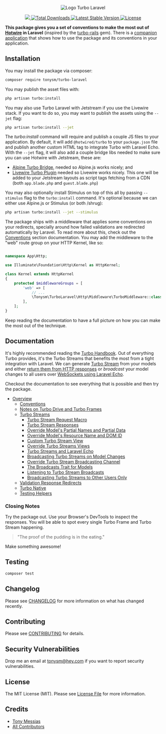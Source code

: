<p align="center"><img src="/art/turbo-laravel-logo.svg" alt="Logo Turbo Laravel" /></p>

<p align="center">
    <a href="https://github.com/tonysm/turbo-laravel/workflows/Tests/badge.svg">
        <img src="https://img.shields.io/github/workflow/status/tonysm/turbo-laravel/Tests?label=tests" />
    </a>
    <a href="https://packagist.org/packages/tonysm/turbo-laravel">
        <img src="https://img.shields.io/packagist/dt/tonysm/turbo-laravel" alt="Total Downloads">
    </a>
    <a href="https://packagist.org/packages/tonysm/turbo-laravel">
        <img src="https://img.shields.io/packagist/v/tonysm/turbo-laravel" alt="Latest Stable Version">
    </a>
    <a href="https://packagist.org/packages/tonysm/turbo-laravel">
        <img src="https://img.shields.io/packagist/l/tonysm/turbo-laravel" alt="License">
    </a>
</p>

**This package gives you a set of conventions to make the most out of [Hotwire](https://hotwire.dev/) in Laravel** (inspired by the [turbo-rails](https://github.com/hotwired/turbo-rails) gem). There is a [companion application](https://github.com/tonysm/turbo-demo-app) that shows how to use the package and its conventions in your application.

<a name="installation"></a>
## Installation

You may install the package via composer:

```bash
composer require tonysm/turbo-laravel
```

You may publish the asset files with:

```bash
php artisan turbo:install
```

You may also use Turbo Laravel with Jetstream if you use the Livewire stack. If you want to do so, you may want to publish the assets using the `--jet` flag:

```bash
php artisan turbo:install --jet
```

The *turbo:install* command will require and publish a couple JS files to your application. By default, it will add `@hotwired/turbo` to your `package.json` file and publish another custom HTML tag to integrate Turbo with Laravel Echo. With the `--jet` flag, it will also add a couple bridge libs needed to make sure you can use Hotwire with Jetstream, these are:

* [Alpine Turbo Bridge](https://github.com/SimoTod/alpine-turbo-drive-adapter), needed so Alpine.js works nicely; and
* [Livewire Turbo Plugin](https://github.com/livewire/turbolinks) needed so Livewire works nicely. This one will be added to your Jetstream layouts as script tags fetching from a CDN (both `app.blade.php` and `guest.blade.php`)

You may also optionally install Stimulus on top of this all by passing `--stimulus` flag to the `turbo:install` command. It's optional because we can either use Alpine.js or Stimulus (or both /shrug):

```bash
php artisan turbo:install --jet --stimulus
```

The package ships with a middleware that applies some conventions on your redirects, specially around how failed validations are redirected automatically by Laravel. To read more about this, check out the [Conventions](./docs/CONVENTIONS.md#conventions) section documentation. You may add the middleware to the "web" route group on your HTTP Kernel, like so:

```php

namespace App\Http;

use Illuminate\Foundation\Http\Kernel as HttpKernel;

class Kernel extends HttpKernel
{
    protected $middlewareGroups = [
        'web' => [
            // ...
            \Tonysm\TurboLaravel\Http\Middleware\TurboMiddleware::class,
        ],
    ];
}
```

Keep reading the documentation to have a full picture on how you can make the most out of the technique.

<a name="documentation"></a>
## Documentation

It's highly recommended reading the [Turbo Handbook](https://turbo.hotwire.dev/). Out of everything Turbo provides, it's the Turbo Streams that benefits the most from a tight integration with Laravel. We can generate [Turbo Stream](docs/GUIDE.md#turbo-streams) from your models and either [return them from HTTP responses](docs/GUIDE.md#turbo-stream-request-macro) or *broadcast* your model changes to all users over [WebSockets using Laravel Echo](docs/GUIDE.md#turbo-streams-and-laravel-echo).

Checkout the documentation to see everything that is possible and then try the package.

* [Overview](docs/GUIDE.md#overview)
    * [Conventions](docs/GUIDE.md#conventions)
    * [Notes on Turbo Drive and Turbo Frames](docs/GUIDE.md#notes-on-turbo-drive-and-turbo-frames)
    * [Turbo Streams](docs/GUIDE.md#turbo-streams)
        * [Turbo Stream Request Macro](docs/GUIDE.md#wants-turbo-stream)
        * [Turbo Stream Responses](docs/GUIDE.md#turbo-stream-response)
        * [Override Model's Partial Names and Partial Data](docs/GUIDE.md#override-turbo-stream-partials-and-data)
        * [Override Model's Resource Name and DOM ID](docs/GUIDE.md#override-turbo-stream-resource-and-dom-id)
        * [Custom Turbo Stream View](docs/GUIDE.md#turbo-stream-view)
        * [Override Turbo Streams Views](docs/GUIDE.md#override-turbo-stream-views)
        * [Turbo Streams and Laravel Echo](docs/GUIDE.md#turbo-streams-and-laravel-echo)
        * [Broadcasting Turbo Streams on Model Changes](docs/GUIDE.md#turbo-stream-broadcasting-with-events)
        * [Override Turbo Stream Broadcasting Channel](docs/GUIDE.md#turbo-stream-broadcasting-destination)
        * [The Broadcasts Trait for Models](docs/GUIDE.md#turbo-stream-broadcasting-using-trait)
        * [Listening to Turbo Stream Broadcasts](docs/GUIDE.md#turbo-streams-listening-to-echo-events)
        * [Broadcasting Turbo Streams to Other Users Only](docs/GUIDE.md#broadcast-to-others)
    * [Validation Response Redirects](docs/GUIDE.md#validation-responses)
    * [Turbo Native](docs/GUIDE.md#turbo-native)
    * [Testing Helpers](docs/GUIDE.md#testing-helpers)

### Closing Notes

Try the package out. Use your Browser's DevTools to inspect the responses. You will be able to spot every single Turbo Frame and Turbo Stream happening.

> "The proof of the pudding is in the eating."

Make something awesome!

## Testing

```bash
composer test
```

## Changelog

Please see [CHANGELOG](CHANGELOG.md) for more information on what has changed recently.

## Contributing

Please see [CONTRIBUTING](.github/CONTRIBUTING.md) for details.

## Security Vulnerabilities

Drop me an email at [tonysm@hey.com](mailto:tonysm@hey.com?subject=Security%20Vulnerability) if you want to report
security vulnerabilities.

## License

The MIT License (MIT). Please see [License File](LICENSE.md) for more information.

## Credits

- [Tony Messias](https://github.com/tonysm)
- [All Contributors](./CONTRIBUTORS.md)
